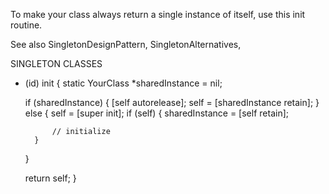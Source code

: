 To make your class always return a single instance of itself, use this init routine.

See also SingletonDesignPattern, SingletonAlternatives, 
    


SINGLETON CLASSES

- (id) init {
    static YourClass *sharedInstance = nil;

    if (sharedInstance) {
        [self autorelease];
        self = [sharedInstance retain];
    } else {
        self = [super init];
        if (self) {
            sharedInstance = [self retain];

            // initialize
        }
    }

    return self;
}
 
